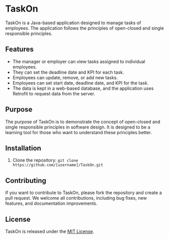 <h1>TaskOn</h1>
    <p>
      TaskOn is a Java-based application designed to manage tasks of employees.
      The application follows the principles of open-closed and single responsible principles.
    </p>
    <h2>Features</h2>
<ul>
  <li>The manager or employer can view tasks assigned to individual employees.</li>
  <li>They can set the deadline date and KPI for each task.</li>
  <li>Employees can update, remove, or add new tasks.</li>
  <li>Employees can set start date, deadline date, and KPI for the task.</li>
  <li>The data is kept in a web-based database, and the application uses Retrofit to request data from the server.</li>
</ul>

<h2>Purpose</h2>
<p>
  The purpose of TaskOn is to demonstrate the concept of open-closed and single responsible principles in software design. It is designed to be a learning tool for those who want to understand these principles better.
</p>

<h2>Installation</h2>
<ol>
  <li>Clone the repository: <code>git clone https://github.com/[username]/TaskOn.git</code></li>
</ol>

<h2>Contributing</h2>
<p>
  If you want to contribute to TaskOn, please fork the repository and create a pull request. We welcome all contributions, including bug fixes, new features, and documentation improvements.
</p>

<h2>License</h2>
<p>
  TaskOn is released under the <a href="https://opensource.org/licenses/MIT">MIT License</a>.
</p>
